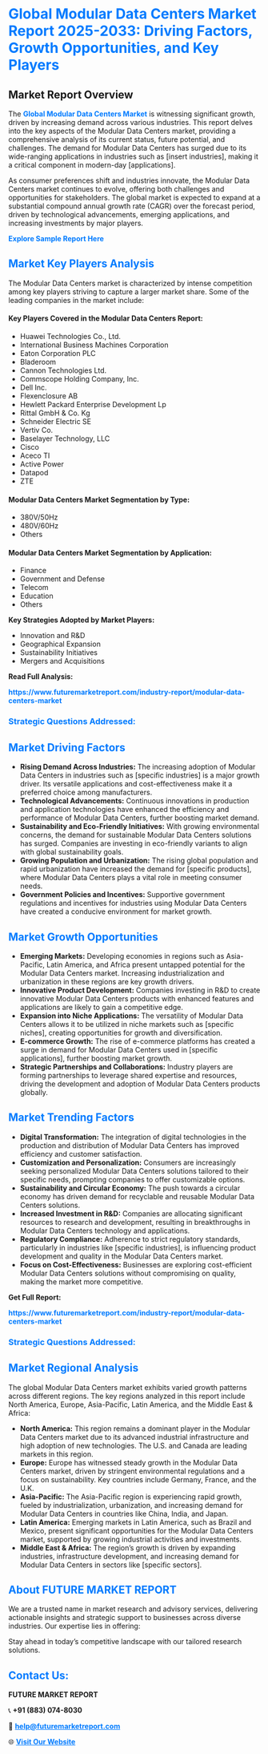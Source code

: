 <h1 style="color: #007BFF;">Global Modular Data Centers Market Report 2025-2033: Driving Factors, Growth Opportunities, and Key Players</h1>

<section id="overview">
<h2>Market Report Overview</h2>
<p>The <a href="https://www.futuremarketreport.com/industry-report/modular-data-centers-market" style="color: #007BFF; text-decoration: none;"><strong>Global Modular Data Centers Market</strong></a> is witnessing significant growth, driven by increasing demand across various industries. This report delves into the key aspects of the Modular Data Centers market, providing a comprehensive analysis of its current status, future potential, and challenges. The demand for Modular Data Centers has surged due to its wide-ranging applications in industries such as [insert industries], making it a critical component in modern-day [applications].</p>
<p>As consumer preferences shift and industries innovate, the Modular Data Centers market continues to evolve, offering both challenges and opportunities for stakeholders. The global market is expected to expand at a substantial compound annual growth rate (CAGR) over the forecast period, driven by technological advancements, emerging applications, and increasing investments by major players.</p>
</section>

<section id="overview">
<p><a href="https://www.futuremarketreport.com/request-sample/reportId=106378" style="color: #007BFF; text-decoration: none;"><strong>Explore Sample Report Here</strong></a></p>
</section>

<section id="key-players">
<h2 style="color: #007BFF;">Market Key Players Analysis</h2>
<p>The Modular Data Centers market is characterized by intense competition among key players striving to capture a larger market share. Some of the leading companies in the market include:</p>
<h4>Key Players Covered in the Modular Data Centers Report:</h4>
<ul><li>Huawei Technologies Co., Ltd.</li><li>International Business Machines Corporation</li><li>Eaton Corporation PLC</li><li>Bladeroom</li><li>Cannon Technologies Ltd.</li><li>Commscope Holding Company, Inc.</li><li>Dell Inc.</li><li>Flexenclosure AB</li><li>Hewlett Packard Enterprise Development Lp</li><li>Rittal GmbH &amp; Co. Kg</li><li>Schneider Electric SE</li><li>Vertiv Co.</li><li>Baselayer Technology, LLC</li><li>Cisco</li><li>Aceco TI</li><li>Active Power</li><li>Datapod</li><li>ZTE</li></ul>
<h4>Modular Data Centers Market Segmentation by Type:</h4>
<ul><li>380V/50Hz</li><li>480V/60Hz</li><li>Others</li></ul>

<h4>Modular Data Centers Market Segmentation by Application:</h4>
<ul><li>Finance</li><li>Government and Defense</li><li>Telecom</li><li>Education</li><li>Others</li></ul>
<p><strong>Key Strategies Adopted by Market Players:</strong></p>
<ul>
<li>Innovation and R&D</li>
<li>Geographical Expansion</li>
<li>Sustainability Initiatives</li>
<li>Mergers and Acquisitions</li>
</ul>
</section>

<section>
<p><strong>Read Full Analysis: </strong></p><a href="https://www.futuremarketreport.com/industry-report/modular-data-centers-market" style="color: #007BFF; text-decoration: none;"><strong>https://www.futuremarketreport.com/industry-report/modular-data-centers-market</strong></a>
<h3 style="color: #007BFF;">Strategic Questions Addressed:</h3>
</section>

<section id="driving-factors">
<h2 style="color: #007BFF;">Market Driving Factors</h2>
<ul>
<li><strong>Rising Demand Across Industries:</strong> The increasing adoption of Modular Data Centers in industries such as [specific industries] is a major growth driver. Its versatile applications and cost-effectiveness make it a preferred choice among manufacturers.</li>
<li><strong>Technological Advancements:</strong> Continuous innovations in production and application technologies have enhanced the efficiency and performance of Modular Data Centers, further boosting market demand.</li>
<li><strong>Sustainability and Eco-Friendly Initiatives:</strong> With growing environmental concerns, the demand for sustainable Modular Data Centers solutions has surged. Companies are investing in eco-friendly variants to align with global sustainability goals.</li>
<li><strong>Growing Population and Urbanization:</strong> The rising global population and rapid urbanization have increased the demand for [specific products], where Modular Data Centers plays a vital role in meeting consumer needs.</li>
<li><strong>Government Policies and Incentives:</strong> Supportive government regulations and incentives for industries using Modular Data Centers have created a conducive environment for market growth.</li>
</ul>
</section>

<section id="growth-opportunities">
<h2 style="color: #007BFF;">Market Growth Opportunities</h2>
<ul>
<li><strong>Emerging Markets:</strong> Developing economies in regions such as Asia-Pacific, Latin America, and Africa present untapped potential for the Modular Data Centers market. Increasing industrialization and urbanization in these regions are key growth drivers.</li>
<li><strong>Innovative Product Development:</strong> Companies investing in R&D to create innovative Modular Data Centers products with enhanced features and applications are likely to gain a competitive edge.</li>
<li><strong>Expansion into Niche Applications:</strong> The versatility of Modular Data Centers allows it to be utilized in niche markets such as [specific niches], creating opportunities for growth and diversification.</li>
<li><strong>E-commerce Growth:</strong> The rise of e-commerce platforms has created a surge in demand for Modular Data Centers used in [specific applications], further boosting market growth.</li>
<li><strong>Strategic Partnerships and Collaborations:</strong> Industry players are forming partnerships to leverage shared expertise and resources, driving the development and adoption of Modular Data Centers products globally.</li>
</ul>
</section>

<section id="trending-factors">
<h2 style="color: #007BFF;">Market Trending Factors</h2>
<ul>
<li><strong>Digital Transformation:</strong> The integration of digital technologies in the production and distribution of Modular Data Centers has improved efficiency and customer satisfaction.</li>
<li><strong>Customization and Personalization:</strong> Consumers are increasingly seeking personalized Modular Data Centers solutions tailored to their specific needs, prompting companies to offer customizable options.</li>
<li><strong>Sustainability and Circular Economy:</strong> The push towards a circular economy has driven demand for recyclable and reusable Modular Data Centers solutions.</li>
<li><strong>Increased Investment in R&D:</strong> Companies are allocating significant resources to research and development, resulting in breakthroughs in Modular Data Centers technology and applications.</li>
<li><strong>Regulatory Compliance:</strong> Adherence to strict regulatory standards, particularly in industries like [specific industries], is influencing product development and quality in the Modular Data Centers market.</li>
<li><strong>Focus on Cost-Effectiveness:</strong> Businesses are exploring cost-efficient Modular Data Centers solutions without compromising on quality, making the market more competitive.</li>
</ul>
</section>

<section>
<p><strong>Get Full Report: </strong></p><a href="https://www.futuremarketreport.com/industry-report/modular-data-centers-market" style="color: #007BFF; text-decoration: none;"><strong>https://www.futuremarketreport.com/industry-report/modular-data-centers-market</strong></a>
<h3 style="color: #007BFF;">Strategic Questions Addressed:</h3>
</section>


<section id="regional-analysis">
<h2 style="color: #007BFF;">Market Regional Analysis</h2>
<p>The global Modular Data Centers market exhibits varied growth patterns across different regions. The key regions analyzed in this report include North America, Europe, Asia-Pacific, Latin America, and the Middle East & Africa:</p>
<ul>
<li><strong>North America:</strong> This region remains a dominant player in the Modular Data Centers market due to its advanced industrial infrastructure and high adoption of new technologies. The U.S. and Canada are leading markets in this region.</li>
<li><strong>Europe:</strong> Europe has witnessed steady growth in the Modular Data Centers market, driven by stringent environmental regulations and a focus on sustainability. Key countries include Germany, France, and the U.K.</li>
<li><strong>Asia-Pacific:</strong> The Asia-Pacific region is experiencing rapid growth, fueled by industrialization, urbanization, and increasing demand for Modular Data Centers in countries like China, India, and Japan.</li>
<li><strong>Latin America:</strong> Emerging markets in Latin America, such as Brazil and Mexico, present significant opportunities for the Modular Data Centers market, supported by growing industrial activities and investments.</li>
<li><strong>Middle East & Africa:</strong> The region’s growth is driven by expanding industries, infrastructure development, and increasing demand for Modular Data Centers in sectors like [specific sectors].</li>
</ul>
</section>

<footer>
<h2 style="color: #007BFF;">About FUTURE MARKET REPORT</h2>
<p>We are a trusted name in market research and advisory services, delivering actionable insights and strategic support to businesses across diverse industries. Our expertise lies in offering:</p>

<p>Stay ahead in today’s competitive landscape with our tailored research solutions.</p>

<h2 style="color: #007BFF;">Contact Us:</h2>
<p><strong>FUTURE MARKET REPORT</strong></p>
<p>📞 <strong>+91 (883) 074-8030</strong></p>
<p>📧 <strong><a href="mailto:help@futuremarketreport.com" style="color: #007BFF;">help@futuremarketreport.com</a></strong></p>
<p>🌐 <strong><a href="https://www.futuremarketreport.com/" style="color: #007BFF;">Visit Our Website</a></strong></p>
</footer>